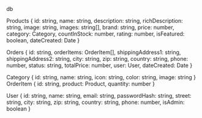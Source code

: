 db


Products {
    id: string,
    name: string,
    description: string,
    richDescription: string,
    image: string,
    images: string[],
    brand: string,
    price: number,
    category: Category,
    countInStock: number,
    rating: number,
    isFeatured: boolean,
    dateCreated: Date
}

Orders {
    id: string,
    orderItems: OrderItem[],
    shippingAddress1: string,
    shippingAddress2: string,
    city: string,
    zip: string,
    country: string,
    phone: number,
    status: string,
    totalPrice: number,
    user: User,
    dateCreated: Date
}

Category {
    id: string,
    name: string,
    icon: string,
    color: string,
    image: string
}
OrderItem {
    id: string,
    product: Product,
    quantity: number
}

User {
    id: string,
    name: string,
    email: string,
    passwordHash: string,
    street: string,
    city: string,
    zip: string,
    country: string,
    phone: number,
    isAdmin: boolean
}

